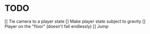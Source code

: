 # TODO

[] Tie camera to a player state
[] Make player state subject to gravity
[] Player on the "floor" (doesn't fall endlessly)
[] Jump